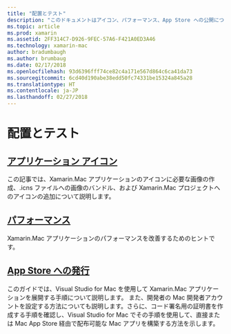 ```yaml
---
title: "配置とテスト"
description: "このドキュメントはアイコン、パフォーマンス、App Store への公開について説明するガイドにリンクしています。"
ms.topic: article
ms.prod: xamarin
ms.assetid: 2FF314C7-D926-9FEC-57A6-F421A0ED3A46
ms.technology: xamarin-mac
author: bradumbaugh
ms.author: brumbaug
ms.date: 02/17/2018
ms.openlocfilehash: 93d6396fff74ce82c4a171e567d864c6ca41da73
ms.sourcegitcommit: 6cd40d190abe38edd50fc74331be15324a845a28
ms.translationtype: HT
ms.contentlocale: ja-JP
ms.lasthandoff: 02/27/2018
---
```

# <a name="deployment-and-testing"></a>配置とテスト

## <a name="application-iconapp-iconmd"></a>[アプリケーション アイコン](app-icon.md)

この記事では、Xamarin.Mac アプリケーションのアイコンに必要な画像の作成、.icns ファイルへの画像のバンドル、および Xamarin.Mac プロジェクトへのアイコンの追加について説明します。

## <a name="performanceperformancemd"></a>[パフォーマンス](performance.md)

Xamarin.Mac アプリケーションのパフォーマンスを改善するためのヒントです。

## <a name="publishing-to-the-app-storepublishing-to-the-app-storeindexmd"></a>[App Store への発行](publishing-to-the-app-store/index.md)

このガイドでは、Visual Studio for Mac を使用して Xamarin.Mac アプリケーションを展開する手順について説明します。 また、開発者の Mac 開発者アカウントを設定する方法についても説明します。さらに、コード署名用の証明書を作成する手順を確認し、Visual Studio for Mac でその手順を使用して、直接または Mac App Store 経由で配布可能な Mac アプリを構築する方法を示します。
